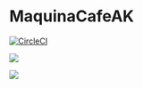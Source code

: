 # MaquinaCafeAK
[![CircleCI](https://dl.circleci.com/status-badge/img/gh/AugustoKark/MaquinaCafeAK/tree/master.svg?style=svg)](https://dl.circleci.com/status-badge/redirect/gh/AugustoKark/MaquinaCafeAK/tree/master)

<a href="https://codeclimate.com/github/AugustoKark/MaquinaCafeAK/maintainability"><img src="https://api.codeclimate.com/v1/badges/f81947834a28251a7033/maintainability" /></a>

<a href="https://codeclimate.com/github/AugustoKark/MaquinaCafeAK/test_coverage"><img src="https://api.codeclimate.com/v1/badges/f81947834a28251a7033/test_coverage" /></a>

